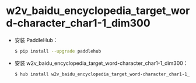 # w2v_baidu_encyclopedia_target_word-character_char1-1_dim300
* 安装 PaddleHub：

    ```bash
    $ pip install --upgrade paddlehub
    ```

* 安装 w2v_baidu_encyclopedia_target_word-character_char1-1_dim300：

    ```bash
    $ hub install w2v_baidu_encyclopedia_target_word-character_char1-1_dim300
    ```
